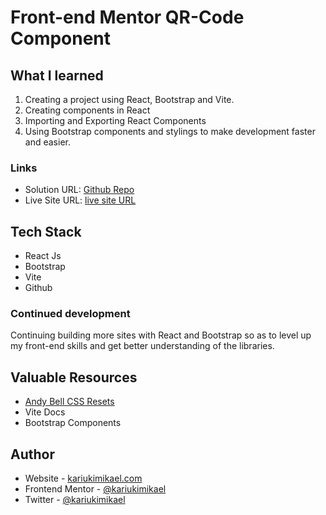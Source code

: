 # Front-end Mentor QR-Code Component

## What I learned
1. Creating a project using React, Bootstrap and Vite.
2. Creating components in React
3. Importing and Exporting React Components
4. Using Bootstrap components and stylings to make development faster and easier.

### Links
- Solution URL: [Github Repo](https://github.com/kariukimikael/qr-code-component)
- Live Site URL: [live site URL](https://kariukimikael.github.io/qr-code-component/)

## Tech Stack
- React Js
- Bootstrap
- Vite
- Github

### Continued development
Continuing building more sites with React and Bootstrap so as to level up my front-end skills and get better understanding of the libraries.

## Valuable Resources
- [Andy Bell CSS Resets](https://piccalil.li/blog/a-more-modern-css-reset/)
- Vite Docs
- Bootstrap Components

## Author
- Website - [kariukimikael.com](https://www.kariukimikael.com)
- Frontend Mentor - [@kariukimikael](https://www.frontendmentor.io/profile/kariukimikael)
- Twitter - [@kariukimikael](https://www.twitter.com/kariukimikael)

